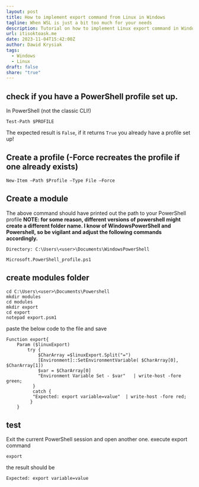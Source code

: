 ```yaml
---
layout: post
title: How to implement export command from Linux in Windows
tagline: When WSL is just a bit too much for your needs
description: Tutorial on how to implement Linux export command in Windows PowerShell
url: itisoktoask.me
date: 2023-11-04T15:42:00Z
author: Dawid Krysiak
tags:
  - Windows
  - Linux
draft: false
share: "true"
---
```



## check if you have a PowerShell profile set up.

In PowerShell (not the classic CLI!)
```
Test-Path $PROFILE
```
The expected result is `False`, if it returns `True` you already have a profile set up!
## Create a profile (-Force recreates the profile if one already exists)
```
New-Item –Path $Profile –Type File –Force
```
## Create a module
The above command should have printed out the path to your PowerShell profile
**NOTE: for some reason, different versions of powershell might create a different folder name. I know of WindowsPowerShell and Powershell, so be vigilant and adjust the following commands accordingly.**
```
Directory: C:\Users\<user>\Documents\WindowsPowerShell

Microsoft.PowerShell_profile.ps1
```
##  create modules folder
```
cd C:\Users\<user>\Documents\Powershell
mkdir modules
cd modules
mkdir export
cd export
notepad export.psm1
```

paste the below code to the file and save

```
Function export{
    Param ($linuxExport)
        try {
            $CharArray =$linuxExport.Split("=")
            [Environment]::SetEnvironmentVariable( $CharArray[0], $CharArray[1])
            $var = $CharArray[0]
            "Environment Variable Set - $var"   | write-host -fore green; 
          }
          catch {
          "Expected: export variable=value"  | write-host -fore red; 
         }
    }
```
## test
Exit the current PowerShell session and open another one.
execute export command

```
export
```
the result should be

```
Expected: export variable=value
```